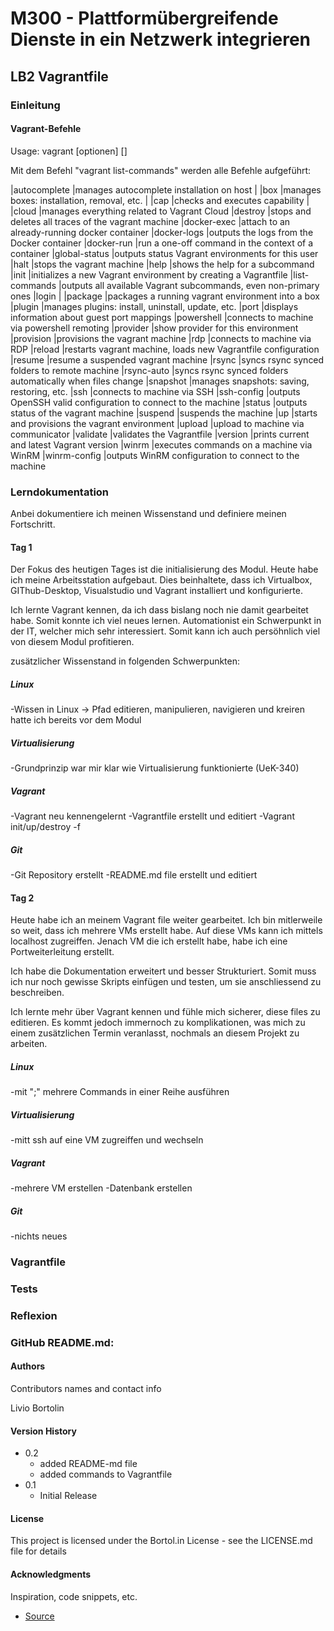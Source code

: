# M300 - Plattformübergreifende Dienste in ein Netzwerk integrieren
## LB2 Vagrantfile

### Einleitung


#### Vagrant-Befehle
Usage: vagrant [optionen] <Befehl> [<args>]

Mit dem Befehl "vagrant list-commands" werden alle Befehle aufgeführt:

|autocomplete    |manages autocomplete installation on host                       |
|box             |manages boxes: installation, removal, etc.                      |
|cap             |checks and executes capability                                  |
|cloud           |manages everything related to Vagrant Cloud
|destroy         |stops and deletes all traces of the vagrant machine
|docker-exec     |attach to an already-running docker container
|docker-logs     |outputs the logs from the Docker container
|docker-run      |run a one-off command in the context of a container
|global-status   |outputs status Vagrant environments for this user
|halt            |stops the vagrant machine
|help            |shows the help for a subcommand
|init            |initializes a new Vagrant environment by creating a Vagrantfile
|list-commands   |outputs all available Vagrant subcommands, even non-primary ones
|login           |
|package         |packages a running vagrant environment into a box
|plugin          |manages plugins: install, uninstall, update, etc.
|port            |displays information about guest port mappings
|powershell      |connects to machine via powershell remoting
|provider        |show provider for this environment
|provision       |provisions the vagrant machine 
|rdp             |connects to machine via RDP
|reload          |restarts vagrant machine, loads new Vagrantfile configuration
|resume          |resume a suspended vagrant machine
|rsync           |syncs rsync synced folders to remote machine
|rsync-auto      |syncs rsync synced folders automatically when files change
|snapshot        |manages snapshots: saving, restoring, etc.
|ssh             |connects to machine via SSH
|ssh-config      |outputs OpenSSH valid configuration to connect to the machine
|status          |outputs status of the vagrant machine
|suspend         |suspends the machine
|up              |starts and provisions the vagrant environment
|upload          |upload to machine via communicator
|validate        |validates the Vagrantfile
|version         |prints current and latest Vagrant version
|winrm           |executes commands on a machine via WinRM
|winrm-config    |outputs WinRM configuration to connect to the machine


### Lerndokumentation

Anbei dokumentiere ich meinen Wissenstand und definiere meinen Fortschritt.

#### Tag 1
Der Fokus des heutigen Tages ist die initialisierung des Modul. Heute habe ich meine Arbeitsstation aufgebaut. Dies beinhaltete, dass ich Virtualbox, GIThub-Desktop, Visualstudio und Vagrant installiert und konfigurierte. 

Ich lernte Vagrant kennen, da ich dass bislang noch nie damit gearbeitet habe. Somit konnte ich viel neues lernen. Automationist ein Schwerpunkt in der IT, welcher mich sehr interessiert. Somit kann ich auch persöhnlich viel von diesem Modul profitieren.

zusätzlicher Wissenstand in folgenden Schwerpunkten: 

##### Linux
-Wissen in Linux -> Pfad editieren, manipulieren, navigieren und kreiren hatte ich bereits vor dem Modul 
##### Virtualisierung
-Grundprinzip war mir klar wie Virtualisierung funktionierte (UeK-340)
##### Vagrant
-Vagrant neu kennengelernt
-Vagrantfile erstellt und editiert
-Vagrant init/up/destroy -f
##### Git
-Git Repository erstellt
-README.md file erstellt und editiert

#### Tag 2
Heute habe ich an meinem Vagrant file weiter gearbeitet. Ich bin mitlerweile so weit, dass ich mehrere VMs erstellt habe. Auf diese VMs kann ich mittels localhost zugreiffen. Jenach VM die ich erstellt habe, habe ich eine Portweiterleitung erstellt.

Ich habe die Dokumentation erweitert und besser Strukturiert. Somit muss ich nur noch gewisse Skripts einfügen und testen, um sie anschliessend zu beschreiben.

Ich lernte mehr über Vagrant kennen und fühle mich sicherer, diese files zu editieren. Es kommt jedoch immernoch zu komplikationen, was mich zu einem zusätzlichen Termin veranlasst, nochmals an diesem Projekt zu arbeiten.


##### Linux
-mit ";" mehrere Commands in einer Reihe ausführen
##### Virtualisierung
-mitt ssh auf eine VM zugreiffen und wechseln
##### Vagrant
-mehrere VM erstellen
-Datenbank erstellen
##### Git
-nichts neues

### Vagrantfile

### Tests

### Reflexion

### GitHub README.md:

#### Authors

Contributors names and contact info

Livio Bortolin

#### Version History

* 0.2
    * added README-md file
    * added commands to Vagrantfile
* 0.1
    * Initial Release

#### License

This project is licensed under the Bortol.in License - see the LICENSE.md file for details

#### Acknowledgments

Inspiration, code snippets, etc.
* [Source](https://github.com/mc-b/M300)